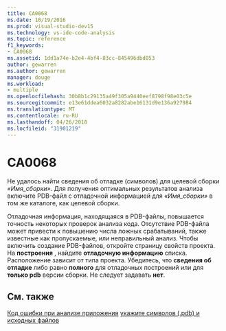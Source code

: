 ```yaml
---
title: CA0068
ms.date: 10/19/2016
ms.prod: visual-studio-dev15
ms.technology: vs-ide-code-analysis
ms.topic: reference
f1_keywords:
- CA0068
ms.assetid: 1dd1a74e-b2e4-4bf4-83cc-845496dbd053
author: gewarren
ms.author: gewarren
manager: douge
ms.workload:
- multiple
ms.openlocfilehash: 30b8b1c29135a49f305a9440eef8798f98e03c5e
ms.sourcegitcommit: e13e61ddea6032a8282abe16131d9e136a927984
ms.translationtype: MT
ms.contentlocale: ru-RU
ms.lasthandoff: 04/26/2018
ms.locfileid: "31901219"
---
```

# <a name="ca0068"></a>CA0068
Не удалось найти сведения об отладке (символов) для целевой сборки *«Имя_сборки»*. Для получения оптимальных результатов анализа включите PDB-файл с отладочной информацией для *«Имя_сборки»* в том же каталоге, как целевой сборки.

 Отладочная информация, находящаяся в PDB-файлы, повышается точность некоторых проверок анализа кода. Отсутствие PDB-файла может привести к повышению числа ложных срабатываний, также известные как пропускаемые, или неправильный анализ. Чтобы включить создание PDB-файлов, откройте страницу свойств проекта. На **построения** , найдите **отладочную информацию** списка. Расположение зависит от типа проекта. Убедитесь, что **сведения об отладке** либо равно **полного** для отладочных построений или для **только pdb** версии сборки. Не следует задавать **нет**.

## <a name="see-also"></a>См. также
 [Код ошибки при анализе приложения](../code-quality/code-analysis-application-errors.md) [укажите символов (.pdb) и исходных файлов](../debugger/specify-symbol-dot-pdb-and-source-files-in-the-visual-studio-debugger.md)
